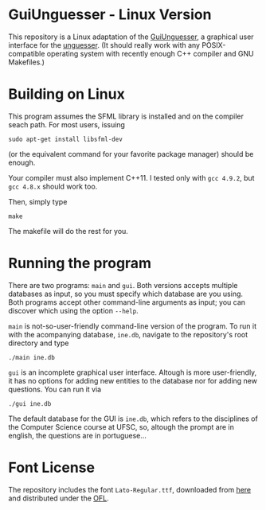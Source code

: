 GuiUnguesser - Linux Version
============================

This repository is a Linux adaptation of the
[GuiUnguesser](https://github.com/ebonywolf/ProjGaia),
a graphical user interface for the
[unguesser](https://github.com/royertiago/unguesser).
(It should really work with any POSIX-compatible operating system
with recently enough C++ compiler and GNU Makefiles.)

Building on Linux
=================

This program assumes the SFML library is installed and on the compiler seach path.
For most users, issuing

    sudo apt-get install libsfml-dev

(or the equivalent command for your favorite package manager)
should be enough.

Your compiler must also implement C++11. I tested only with `gcc 4.9.2`,
but `gcc 4.8.x` should work too.

Then, simply type

    make

The makefile will do the rest for you.

Running the program
===================

There are two programs: `main` and `gui`.
Both versions accepts multiple databases as input,
so you must specify which database are you using.
Both programs accept other command-line arguments as input;
you can discover which using the option `--help`.

`main` is not-so-user-friendly command-line version of the program.
To run it with the acompanying database, `ine.db`,
navigate to the repository's root directory and type

    ./main ine.db

`gui` is an incomplete graphical user interface.
Altough is more user-friendly, it has no options for
adding new entities to the database nor for adding new questions.
You can run it via

    ./gui ine.db

The default database for the GUI is `ine.db`, which refers to
the disciplines of the Computer Science course at UFSC,
so, altough the prompt are in english,
the questions are in portuguese...

Font License
============

The repository includes the font `Lato-Regular.ttf`,
downloaded from [here](http://www.latofonts.com/)
and distributed under the
[OFL](http://scripts.sil.org/cms/scripts/page.php?item_id=OFL_web).
